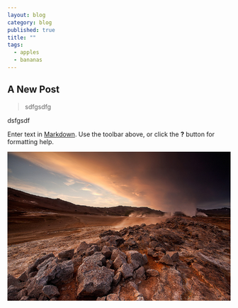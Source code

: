 ```yaml
---
layout: blog
category: blog
published: true
title: ""
tags: 
  - apples
  - bananas
---
```


## A New Post

> sdfgsdfg

dsfgsdf

Enter text in [Markdown](http://daringfireball.net/projects/markdown/). Use the toolbar above, or click the **?** button for formatting help.


![10277163144_d77aca5041_c.jpg](/media/10277163144_d77aca5041_c.jpg)